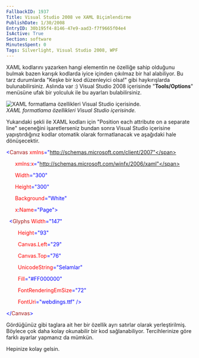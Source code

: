 ```yaml
---
FallbackID: 1937
Title: Visual Studio 2008 ve XAML Biçimlendirme
PublishDate: 1/30/2008
EntryID: 30b195f4-8146-47e9-aad3-f7f9665f04e4
IsActive: True
Section: software
MinutesSpent: 0
Tags: Silverlight, Visual Studio 2008, WPF
---
```

XAML kodlarını yazarken hangi elementin ne özelliğe sahip olduğunu
bulmak bazen karışık kodlarda iyice içinden çıkılmaz bir hal alabiliyor.
Bu tarz durumlarda "Keşke bir kod düzenleyici olsa!" gibi haykırışlarda
bulunabilirsiniz. Aslında var :) Visual Studio 2008 içerisinde
"**Tools/Options**" menüsüne ufak bir yolculuk ile bu ayarları
bulabilirsiniz.

![XAML formatlama özellikleri Visual Studio
içerisinde.](http://cdn.daron.yondem.com/assets/1937/30012008_1.png)\
*XAML formatlama özellikleri Visual Studio içerisinde.*

Yukarıdaki şekli ile XAML kodları için "Position each attribute on a
separate line" seçeneğini işaretlerseniz bundan sonra Visual Studio
içerisine yapıştırdığınız kodlar otomatik olarak formatlanacak ve
aşağıdaki hale dönüşecektir.

<span style="color: blue;">\<</span><span
style="color: #a31515;">Canvas</span><span style="color: red;">
xmlns</span><span
style="color: blue;">="http://schemas.microsoft.com/client/2007"</span>

      <span style="color: red;"> xmlns</span><span
style="color: blue;">:</span><span style="color: red;">x</span><span
style="color: blue;">="http://schemas.microsoft.com/winfx/2006/xaml"</span>

      <span style="color: red;"> Width</span><span
style="color: blue;">="300"</span>

      <span style="color: red;"> Height</span><span
style="color: blue;">="300"</span>

      <span style="color: red;"> Background</span><span
style="color: blue;">="White"</span>

      <span style="color: red;"> x</span><span
style="color: blue;">:</span><span style="color: red;">Name</span><span
style="color: blue;">="Page"\></span>

<span style="color: #a31515;">  </span><span
style="color: blue;">\<</span><span
style="color: #a31515;">Glyphs</span><span style="color: red;">
Width</span><span style="color: blue;">="147"</span>

        <span style="color: red;"> Height</span><span
style="color: blue;">="93"</span>

        <span style="color: red;"> Canvas.Left</span><span
style="color: blue;">="29"</span>

        <span style="color: red;"> Canvas.Top</span><span
style="color: blue;">="76"</span>

        <span style="color: red;"> UnicodeString</span><span
style="color: blue;">="Selamlar"</span>

        <span style="color: red;"> Fill</span><span
style="color: blue;">="\#FF000000"</span>

        <span style="color: red;"> FontRenderingEmSize</span><span
style="color: blue;">="72"</span>

        <span style="color: red;"> FontUri</span><span
style="color: blue;">="webdings.ttf" /\></span>

<span style="color: blue;">\</</span><span
style="color: #a31515;">Canvas</span><span
style="color: blue;">\></span>

Gördüğünüz gibi taglara ait her bir özellik ayrı satırlar olarak
yerleştirilmiş. Böylece çok daha kolay okunabilir bir kod
sağlanabiliyor. Tercihlerinize göre farklı ayarlar yapmanız da mümkün.

Hepinize kolay gelsin.


